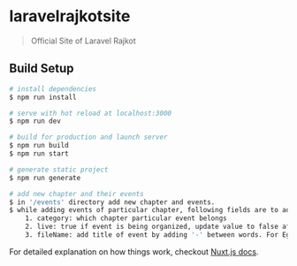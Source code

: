 # laravelrajkotsite

> Official Site of Laravel Rajkot

## Build Setup

``` bash
# install dependencies
$ npm run install

# serve with hot reload at localhost:3000
$ npm run dev

# build for production and launch server
$ npm run build
$ npm run start

# generate static project
$ npm run generate

# add new chapter and their events
$ in '/events' directory add new chapter and events.
$ while adding events of particular chapter, following fields are to added along with other data
    1. category: which chapter particular event belongs
    2. live: true if event is being organized, update value to false after event is over
    3. fileName: add title of event by adding '-' between words. For Eg. Introduction to laravel should be introduction-to-laravel
````
For detailed explanation on how things work, checkout [Nuxt.js docs](https://nuxtjs.org).
